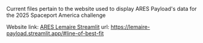 Current files pertain to the website used to display ARES Payload's data for the 2025 Spaceport America challenge

Website link: [ARES Lemaire Streamlit]([url](https://tetra-payload.streamlit.app/)) 
url: https://lemaire-payload.streamlit.app/#line-of-best-fit
